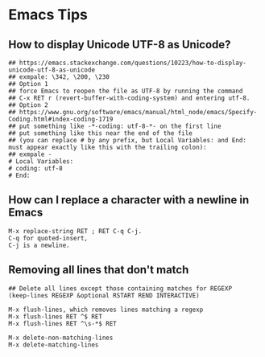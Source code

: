 Emacs Tips
==========

## How to display Unicode UTF-8 as Unicode?

    ## https://emacs.stackexchange.com/questions/10223/how-to-display-unicode-utf-8-as-unicode
    ## exmpale: \342, \200, \230
    ## Option 1
    ## force Emacs to reopen the file as UTF-8 by running the command
    ## C-x RET r (revert-buffer-with-coding-system) and entering utf-8.
    ## Option 2
    ## https://www.gnu.org/software/emacs/manual/html_node/emacs/Specify-Coding.html#index-coding-1719
    ## put something like -*-coding: utf-8-*- on the first line
    ## put something like this near the end of the file
    ## (you can replace # by any prefix, but Local Variables: and End: must appear exactly like this with the trailing colon):
    ## exmpale -
    # Local Variables:
    # coding: utf-8
    # End:

## How can I replace a character with a newline in Emacs

    M-x replace-string RET ; RET C-q C-j.
    C-q for quoted-insert,
    C-j is a newline.

## Removing all lines that don't match

    ## Delete all lines except those containing matches for REGEXP
    (keep-lines REGEXP &optional RSTART REND INTERACTIVE)

    M-x flush-lines, which removes lines matching a regexp
    M-x flush-lines RET ^$ RET
    M-x flush-lines RET ^\s-*$ RET

    M-x delete-non-matching-lines
    M-x delete-matching-lines
